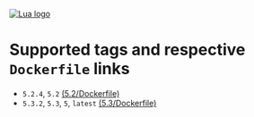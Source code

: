 [![Lua logo](http://www.lua.org/images/lua.gif)](http://www.lua.org/)

# Supported tags and respective ```Dockerfile``` links
* ```5.2.4```, ```5.2``` [(5.2/Dockerfile)](https://github.com/Jim-Holmstroem/docker-lua/blob/5.2/Dockerfile)
* ```5.3.2```, ```5.3```, ```5```, ```latest``` [(5.3/Dockerfile)](https://github.com/Jim-Holmstroem/docker-lua/blob/5.3/Dockerfile)
